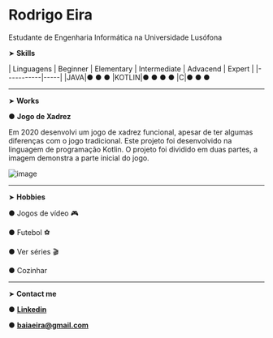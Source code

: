 # Rodrigo Eira

Estudante de Engenharia Informática na Universidade Lusófona



➤ **Skills**

| Linguagens | Beginner | Elementary | Intermediate | Advacend | Expert |
|-----------|-----|
|JAVA|● ● ● 
|KOTLIN|● ● ● ● 
|C|● ● ● 


-----------
➤ **Works**

● **Jogo de Xadrez**

Em 2020 desenvolvi um jogo de xadrez funcional, apesar de ter algumas diferenças com o jogo tradicional. Este projeto foi desenvolvido na linguagem de programação Kotlin.
O projeto foi dividido em duas partes, a imagem demonstra a parte inicial do jogo.

![image](https://user-images.githubusercontent.com/77054565/113521600-63610a80-9592-11eb-8b40-5628938b1fa2.png)

-----------
➤ **Hobbies**

● Jogos de vídeo 🎮

● Futebol ⚽

● Ver séries 🎬

● Cozinhar

-----------
➤ **Contact me**

● **[Linkedin](https://www.linkedin.com/in/rodrigo-eira-7542811b3/)**

● **baiaeira@gmail.com**





